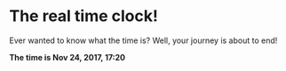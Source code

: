 # The real time clock!

Ever wanted to know what the time is? Well, your journey is about to end!

**The time is Nov 24, 2017, 17:20**